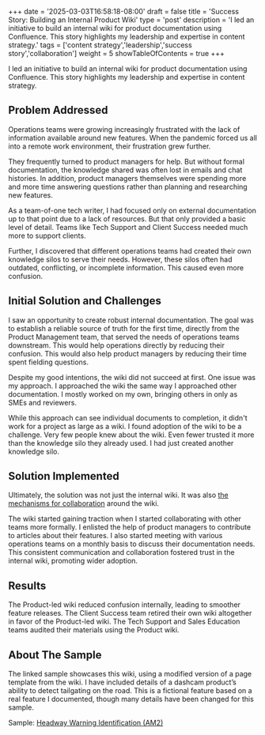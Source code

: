 +++
date = '2025-03-03T16:58:18-08:00'
draft = false
title = 'Success Story: Building an Internal Product Wiki'
type = 'post'
description = 'I led an initiative to build an internal wiki for product documentation using Confluence. This story highlights my leadership and expertise in content strategy.'
tags = ['content strategy','leadership','success story','collaboration']
weight = 5
showTableOfContents = true
+++

I led an initiative to build an internal wiki for product documentation using Confluence. This story highlights my leadership and expertise in content strategy.

## Problem Addressed

Operations teams were growing increasingly frustrated with the lack of information available around new features. When the pandemic forced us all into a remote work environment, their frustration grew further. 

They frequently turned to product managers for help. But without formal documentation, the knowledge shared was often lost in emails and chat histories. In addition, product managers themselves were spending more and more time answering questions rather than planning and researching new features.

As a team-of-one tech writer, I had focused only on external documentation up to that point due to a lack of resources. But that only provided a basic level of detail. Teams like Tech Support and Client Success needed much more to support clients.

Further, I discovered that different operations teams had created their own knowledge silos to serve their needs. However, these silos often had outdated, conflicting, or incomplete information. This caused even more confusion.

## Initial Solution and Challenges

I saw an opportunity to create robust internal documentation. The goal was to establish a reliable source of truth for the first time, directly from the Product Management team, that served the needs of operations teams downstream. This would help operations directly by reducing their confusion. This would also help product managers by reducing their time spent fielding questions.

Despite my good intentions, the wiki did not succeed at first. One issue was my approach. I approached the wiki the same way I approached other documentation. I mostly worked on my own, bringing others in only as SMEs and reviewers.

While this approach can see individual documents to completion, it didn't work for a project as large as a wiki. I found adoption of the wiki to be a challenge. Very few people knew about the wiki. Even fewer trusted it more than the knowledge silo they already used. I had just created another knowledge silo.

## Solution Implemented

Ultimately, the solution was not just the internal wiki. It was also [the mechanisms for collaboration](/posts/pointlessmeetings) around the wiki.

The wiki started gaining traction when I started collaborating with other teams more formally. I enlisted the help of product managers to contribute to articles about their features. I also started meeting with various operations teams on a monthly basis to discuss their documentation needs. This consistent communication and collaboration fostered trust in the internal wiki, promoting wider adoption.

## Results

The Product-led wiki reduced confusion internally, leading to smoother feature releases. The Client Success team retired their own wiki altogether in favor of the Product-led wiki. The Tech Support and Sales Education teams audited their materials using the Product wiki.

## About The Sample

The linked sample showcases this wiki, using a modified version of a page template from the wiki. I have included details of a dashcam product’s ability to detect tailgating on the road. This is a fictional feature based on a real feature I documented, though many details have been changed for this sample.

Sample: [Headway Warning Identification (AM2)](/samples/hww)